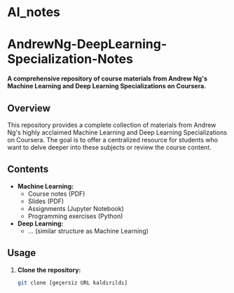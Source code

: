 # AI_notes
# AndrewNg-DeepLearning-Specialization-Notes

**A comprehensive repository of course materials from Andrew Ng's Machine Learning and Deep Learning Specializations on Coursera.**

## Overview
This repository provides a complete collection of materials from Andrew Ng's highly acclaimed Machine Learning and Deep Learning Specializations on Coursera. The goal is to offer a centralized resource for students who want to delve deeper into these subjects or review the course content.

## Contents
* **Machine Learning:**
    * Course notes (PDF)
    * Slides (PDF)
    * Assignments (Jupyter Notebook)
    * Programming exercises (Python)
* **Deep Learning:**
    * ... (similar structure as Machine Learning)

## Usage
1. **Clone the repository:**
   ```bash
   git clone [geçersiz URL kaldırıldı]
